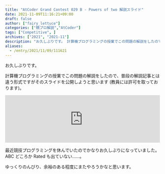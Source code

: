 ```yaml
---
title: "AtCoder Grand Contest 029 B - Powers of two 解説スライド"
date: 2021-11-09T11:16:21+09:00
draft: false
author: ["fairy_lettuce"]
categories: ["競プロ解説","AtCoder"]
tags: ["Competitive", ]
archives: ["2021", "2021-11"]
description: "お久しぶりです。 計算機プログラミングの授業でこの問題の解説をしたので、普段の解説記事とは違う形式ですがそのスライドを公開しようと思います (教員には許可を取っております)。 drive.google.com 最近競技プログラミングを休んでいたのでかなりお久しぶりになっていました…"
aliases:
  - /entry/2021/11/09/111621
---
```


お久しぶりです。

計算機プログラミングの授業でこの問題の解説をしたので、普段の解説記事とは違う形式ですがそのスライドを公開しようと思います (教員には許可を取っております)。


<div class="inner-link-wrapper">
  <iframe
    class="hatenablogcard"
    style="width:100%;height:155px;max-width:680px;"
    src="https://hatenablog-parts.com/embed?url=https://drive.google.com/file/d/11UXf2TLIKdU0GUf_szlIYr2LsgMy9CVq/view?usp=sharing"
    width="300" height="150" frameborder="0" scrolling="no">
  </iframe>
</div>


最近競技プログラミングを休んでいたのでかなりお久しぶりになっていました。ABC どころか Rated も出ていない……。

ゆっくりのんびり、余裕のある程度にまたやろうかなと思います。